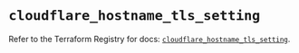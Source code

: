 # `cloudflare_hostname_tls_setting`

Refer to the Terraform Registry for docs: [`cloudflare_hostname_tls_setting`](https://registry.terraform.io/providers/cloudflare/cloudflare/5.3.0/docs/resources/hostname_tls_setting).
